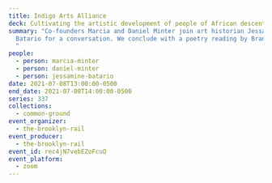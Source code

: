 ```yaml
---
title: Indigo Arts Alliance
deck: Cultivating the artistic development of people of African descent
summary: "Co-founders Marcia and Daniel Minter join art historian Jessamine
  Batario for a conversation. We conclude with a poetry reading by Brandon Wint.
  "
people:
  - person: marcia-minter
  - person: daniel-minter
  - person: jessamine-batario
date: 2021-07-08T13:00:00-0500
end_date: 2021-07-08T14:00:00-0500
series: 337
collections:
  - common-ground
event_organizer:
  - the-brooklyn-rail
event_producer:
  - the-brooklyn-rail
event_id: rec4jN7vebEZoFcuO
event_platform:
  - zoom
---
```

